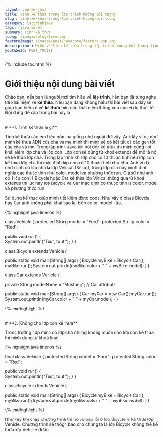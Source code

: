 ```yaml
---
layout: course-java
title: Tính kế thừa trong lập trình hướng đối tượng
slug : tinh-ke-thua-trong-lap-trinh-huong-doi-tuong
category: laptrinhjava
tags: [java core]
summery: Tính kế thừa 
tuong: /images/blog/java.png
featureImage: /images/post/javacore/feature_oop.png
description : Hiểu về tính kế thừa trong lập trình hướng đối tượng trong lập trình? Giải thích các khái niệm về kế thừa hìnhtrong lập trình hướng đối tượng. Lợi ích của việc sử dụng lập tính đa hình.
youtubeId: MGWT_Y9Oi8I
---
```


{% include toc.html %}

# **Giới thiệu nội dung bài viết**

Chào bạn, nếu bạn là người mới tìm hiểu về <b>lập trình</b>, hẳn bạn đã từng nghe tới khái niệm về <b>kế thừa</b>. Nếu bạn đang không hiểu
thì bài viết sau đây sẽ giúp bạn hiểu rõ về <b>kế thừa</b> hơn các khái niệm thông qua các ví dụ thực tế. Nội dung đề cập trong bài này là


<br>
# **1. Tính kế thừa là gì**

Tính kế thừa các em hiểu nôm na giống như ngoài đời vậy. Anh lấy ví dụ như mình kế thừa ADN của cha và mẹ mình thì mình sẽ có hết tất cả các gen tốt của cha và mẹ. Trong lập trình Java khi nói đến kế thừa thì mình cũng nói khái niệm lớp cha và lớp con. Lớp con sẽ dùng từ khoá extends để mô tả nó sẽ kế thừa lớp cha. Trong lập trình khi lớp cho có 10 thuộc tính nếu lớp con kế thừa lớp cha thì mặc định lớp con có 10 thuộc tính như cha.
Anh ví dụ như mình có lớp cha là lớp Vehical (Xe cộ), trong lớp cha này mình định nghĩa các thuộc tính như color, model và phương thức run. Giả sử như anh có 1 lớp con là Bicycle hoặc Car kế thừa lớp Vihical thông qua từ khoá extends thì lúc này lớp Bicycle và Car mặc định có thuộc tính là color, model và phương thức run.

Sử dụng kế thức giúp mình tiết kiệm dòng code. Như vậy ở class Bicycle hay Car anh không phải khai báo lại biến color, model nữa.


{% highlight java linenos %}

class Vehicle {
  protected String model = "Ford"; 
  protected String color = "Red";   

  public void run() {                    
    System.out.println("Tuut, tuut!");
  }
}

class Bicycle extends Vehicle {
 
  public static void main(String[] args) {
    Bicycle myBike = Bicycle Car();
    myBike.run();
    System.out.println(myBike.color + " " + myBike.model);
  }
}

class Car extends Vehicle {

  private String modelName = "Mustang";    // Car attribute
 
  public static void main(String[] args) {
    Car myCar = new Car();
    myCar.run();
    System.out.println(myCar.color + " " + myCar.model);
  }
}


{% endhighlight %}

<br>
# **2. Không cho lớp con kế thừa**

Trong trường hợp mình có lớp cha nhưng không muốn cho lớp con kế thừa thì mình dùng từ khoá final.

{% highlight java linenos %}

final class Vehicle {
  protected String model = "Ford"; 
  protected String color = "Red";   

  public void run() {                    
    System.out.println("Tuut, tuut!");
  }
}

class Bicycle extends Vehicle {
 
  public static void main(String[] args) {
    Bicycle myBike = Bicycle Car();
    myBike.run();
    System.out.println(myBike.color + " " + myBike.model);
  }
}

{% endhighlight %}

Như vậy khi chạy chương trình thì nó sẽ báo lỗi ở lớp Bicycle vì kế thừa lớp Vehicle. Chương trình sẽ thôgn báo cho chúng ta là lớp Bicycle không thể kế thừa lớp Vehicle được 

